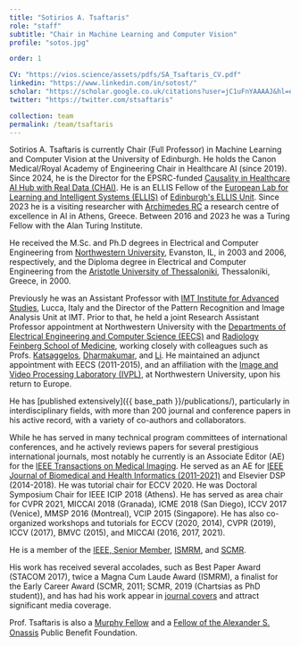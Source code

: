 ```yaml
---
title: "Sotirios A. Tsaftaris"
role: "staff"
subtitle: "Chair in Machine Learning and Computer Vision"
profile: "sotos.jpg"

order: 1

CV: "https://vios.science/assets/pdfs/SA_Tsaftaris_CV.pdf"
linkedin: "https://www.linkedin.com/in/sotost/"
scholar: "https://scholar.google.co.uk/citations?user=jC1uFnYAAAAJ&hl=en"
twitter: "https://twitter.com/stsaftaris"

collection: team
permalink: /team/tsaftaris
---
```

Sotirios A. Tsaftaris is currently Chair (Full Professor) in Machine Learning
and Computer Vision at the University of Edinburgh. He holds the Canon
Medical/Royal Academy of Engineering Chair in Healthcare AI (since 2019).  
Since 2024, he is the Director for the EPSRC-funded [Causality in Healthcare AI Hub with Real Data (CHAI)](https:/chai.ac.uk). 
He is an ELLIS Fellow of the [European Lab for Learning and Intelligent Systems (ELLIS)](https://ellis.eu) of [Edinburgh's ELLIS Unit](https://web.inf.ed.ac.uk/ellis-edinburgh).
Since 2023 he is a visiting researcher with [Archimedes RC](https://www.archimedesai.gr/en/) a research centre of excellence in AI in Athens, Greece. Between 2016 and 2023 he was a Turing Fellow with the Alan Turing Institute.  

He received the M.Sc. and Ph.D degrees in Electrical and Computer Engineering
from [Northwestern University](http://www.northwestern.edu/), Evanston, IL, in
2003 and 2006, respectively, and the Diploma degree in Electrical and Computer
Engineering from the [Aristotle University of
Thessaloniki](http://ee.auth.gr/en), Thessaloniki, Greece, in 2000.

Previously he was an Assistant Professor with [IMT Institute for Advanced
Studies](http://imtlucca.it/), Lucca, Italy and the Director of the
Pattern Recognition and Image Analysis Unit at IMT. Prior to that, he held a
joint Research Assistant Professor appointment at Northwestern University with
the [Departments of Electrical Engineering and Computer Science
(EECS)](http://www.eecs.northwestern.edu/) and [Radiology Feinberg School of
Medicine](http://www.radiology.northwestern.edu/), working closely with
colleagues such as Profs. [Katsaggelos](http://ivpl.eecs.northwestern.edu/user/AKatsaggelos),
[Dharmakumar](https://medicine.iu.edu/news/2021/08/Krannert-Cardiovascular-Research-Center-names-first-director),
and
[Li](http://www.cedars-sinai.edu/Research-and-Education/Research-Labs/Li-Lab/). 
He maintained an adjunct appointment with EECS (2011-2015), and an
affiliation with the [Image and Video Processing Laboratory
(IVPL)](https://sites.northwestern.edu/ivpl), at Northwestern University, upon his return to Europe.

He has [published extensively]({{ base_path }}/publications/), particularly in
interdisciplinary fields, with more than 200 journal and conference papers in
his active record, with a variety of co-authors and collaborators.

While he has served in many technical program committees of international
conferences, and he actively reviews papers for several prestigious
international journals, most notably he currently is an Associate Editor (AE) for the [IEEE
Transactions on Medical
Imaging](http://https//ieee-tmi.org/editorial-board/associate-editors.asp). He served as an AE for
[IEEE Journal of Biomedical and Health
Informatics (2011-2021)](http://jbhi.embs.org/editorial-board/associate-editors/) and Elsevier DSP (2014-2018). He was
tutorial chair for ECCV 2020. He was Doctoral Symposium Chair for IEEE ICIP 2018
(Athens). He has served as area chair for CVPR 2021, MICCAI 2018 (Granada), ICME 2018
(San Diego), ICCV 2017 (Venice), MMSP 2016 (Montreal), VCIP 2015 (Singapore). He
has also co-organized workshops and tutorials for ECCV (2020, 2014), CVPR (2019), ICCV (2017), BMVC (2015), and
MICCAI (2016, 2017, 2021).

He is a member of the [IEEE, Senior Member](http://www.ieee.org/),
[ISMRM](http://www.ismrm.org/), and [SCMR](http://www.scmr.org/).

His work has received several accolades, such as Best Paper Award (STACOM 2017),
twice a Magna Cum Laude Award (ISMRM), a finalist for the Early Career Award
(SCMR, 2011; SCMR, 2019 (Chartsias as PhD student)), and has had his work appear
in [journal
covers](http://ieeexplore.ieee.org/xpl/tocresult.jsp?isnumber=5753066) and
attract significant media coverage.

Prof. Tsaftaris is also a [Murphy
Fellow](http://www.mccormick.northwestern.edu/students/graduate/fellowships-internships/)
and a [Fellow of the Alexander S. Onassis](http://www.onassis.gr/en/) Public
Beneﬁt Foundation.
